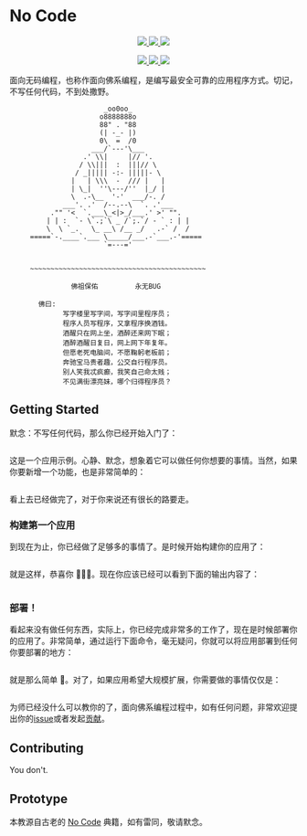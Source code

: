 # No Code

<p align="center">
  <a href="https://github.com/yesvods/nocode/issues">
    <img src="https://img.shields.io/badge/license-WTF-brightgreen.svg">
  </a>
  <a href="https://github.com/yesvods/nocode/issues">
    <img src="https://img.shields.io/badge/%E2%9C%8D%EF%B8%8F-No%20Code-green.svg?style=flat-square">
  </a>
  <a href="https://github.com/yesvods/nocode/issues">
    <img src="https://img.shields.io/badge/rating-%E2%98%85%E2%98%85%E2%98%85%E2%98%85%E2%98%85-green.svg?style=flat-square">
  </a>
  
</p>

<p align="center">
  <a href="https://github.com/yesvods/nocode/issues">
    <img src="https://img.shields.io/badge/build-passing-green.svg?style=for-the-badge">
  </a>
  <a href="https://github.com/yesvods/nocode/issues">
    <img src="https://img.shields.io/badge/coverage-100%25-green.svg?style=for-the-badge">
  </a>
  <a href="https://github.com/yesvods/nocode/issues">
    <img src="https://img.shields.io/badge/docs-passing-green.svg?style=for-the-badge">
  </a>
</p>

面向无码编程，也称作面向佛系编程，是编写最安全可靠的应用程序方式。切记，不写任何代码，不到处撒野。

```
                       _oo0oo_
                      o8888888o
                      88" . "88
                      (| -_- |)
                      0\  =  /0
                    ___/`---'\___
                  .' \\|     |// '.
                 / \\|||  :  |||// \
                / _||||| -:- |||||- \
               |   | \\\  -  /// |   |
               | \_|  ''\---/''  |_/ |
               \  .-\__  '-'  ___/-. /
             ___'. .'  /--.--\  `. .'___
          ."" '<  `.___\_<|>_/___.' >' "".
         | | :  `- \`.;`\ _ /`;.`/ - ` : | |
         \  \ `_.   \_ __\ /__ _/   .-` /  /
     =====`-.____`.___ \_____/___.-`___.-'=====
                       `=---='


     ~~~~~~~~~~~~~~~~~~~~~~~~~~~~~~~~~~~~~~~~~~~

               佛祖保佑         永无BUG
               
       佛曰:
             写字楼里写字间，写字间里程序员；
             程序人员写程序，又拿程序换酒钱。
             酒醒只在网上坐，酒醉还来网下眠；
             酒醉酒醒日复日，网上网下年复年。
             但愿老死电脑间，不愿鞠躬老板前；
             奔驰宝马贵者趣，公交自行程序员。
             别人笑我忒疯癫，我笑自己命太贱；
             不见满街漂亮妹，哪个归得程序员？

```

## Getting Started

默念：不写任何代码，那么你已经开始入门了：

```

```

这是一个应用示例。心静、默念，想象着它可以做任何你想要的事情。当然，如果你要新增一个功能，也是非常简单的：

```

```

看上去已经做完了，对于你来说还有很长的路要走。

### 构建第一个应用

到现在为止，你已经做了足够多的事情了。是时候开始构建你的应用了：

```

```

就是这样，恭喜你 🎉🎉🎉。现在你应该已经可以看到下面的输出内容了：

```

```

### 部署！

看起来没有做任何东西，实际上，你已经完成非常多的工作了，现在是时候部署你的应用了。非常简单，通过运行下面命令，毫无疑问，你就可以将应用部署到任何你要部署的地方：

```

```

就是那么简单 👏。对了，如果应用希望大规模扩展，你需要做的事情仅仅是：

```

```

为师已经没什么可以教你的了，面向佛系编程过程中，如有任何问题，非常欢迎提出你的[issue](https://github.com/yesvods/nocode/issues)或者发起[贡献](LICENSE)。

## Contributing

You don't.

## Prototype

本教源自古老的 [No Code](https://github.com/kelseyhightower/nocode) 典籍，如有雷同，敬请默念。
